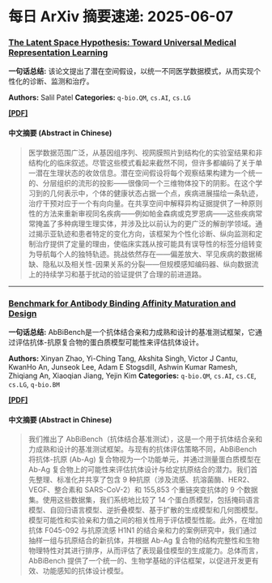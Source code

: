 # 每日 ArXiv 摘要速递: 2025-06-07

### [The Latent Space Hypothesis: Toward Universal Medical Representation Learning](https://arxiv.org/abs/2506.04515)

**一句话总结:** 该论文提出了潜在空间假设，以统一不同医学数据模式，从而实现个性化的诊断、监测和治疗。

**Authors:** Salil Patel
**Categories:** `q-bio.QM`, `cs.AI`, `cs.LG`

[**[PDF]**](https://arxiv.org/pdf/2506.04515)

#### 中文摘要 (Abstract in Chinese)

> 医学数据范围广泛，从基因组序列、视网膜照片到结构化的实验室结果和非结构化的临床叙述。尽管这些模式看起来截然不同，但许多都编码了关于单一潜在生理状态的收敛信息。潜在空间假设将每个观察结果构建为一个统一的、分层组织的流形的投影——很像同一个三维物体投下的阴影。在这个学习到的几何表示中，个体的健康状态占据一个点，疾病进展描绘一条轨迹，治疗干预对应于一个有向向量。在共享空间中解释异构证据提供了一种原则性的方法来重新审视同名疾病——例如帕金森病或克罗恩病——这些疾病常常掩盖了多种病理生理实体，并涉及比以前认为的更广泛的解剖学领域。通过揭示亚轨迹和患者特定的变化方向，该框架为个性化诊断、纵向监测和定制治疗提供了定量的理由，使临床实践从按可能具有误导性的标签分组转变为导航每个人的独特轨迹。挑战依然存在——偏差放大、罕见疾病的数据稀缺、隐私以及相关性-因果关系的分裂——但规模感知编码器、纵向数据流上的持续学习和基于扰动的验证提供了合理的前进道路。

---

### [Benchmark for Antibody Binding Affinity Maturation and Design](https://arxiv.org/abs/2506.04235)

**一句话总结:** AbBiBench是一个抗体结合亲和力成熟和设计的基准测试框架，它通过评估抗体-抗原复合物的蛋白质模型可能性来评估抗体设计。

**Authors:** Xinyan Zhao, Yi-Ching Tang, Akshita Singh, Victor J Cantu, KwanHo An, Junseok Lee, Adam E Stogsdill, Ashwin Kumar Ramesh, Zhiqiang An, Xiaoqian Jiang, Yejin Kim
**Categories:** `q-bio.QM`, `cs.AI`, `cs.CE`, `cs.LG`, `q-bio.BM`

[**[PDF]**](https://arxiv.org/pdf/2506.04235)

#### 中文摘要 (Abstract in Chinese)

> 我们推出了 AbBiBench（抗体结合基准测试），这是一个用于抗体结合亲和力成熟和设计的基准测试框架。与现有的抗体评估策略不同，AbBiBench 将抗体-抗原 (Ab-Ag) 复合物视为一个功能单元，并通过测量蛋白质模型在 Ab-Ag 复合物上的可能性来评估抗体设计与给定抗原结合的潜力。我们首先整理、标准化并共享了包含 9 种抗原（涉及流感、抗溶菌酶、HER2、VEGF、整合素和 SARS-CoV-2）和 155,853 个重链突变抗体的 9 个数据集。使用这些数据集，我们系统地比较了 14 个蛋白质模型，包括掩码语言模型、自回归语言模型、逆折叠模型、基于扩散的生成模型和几何图模型。模型可能性和实验亲和力值之间的相关性用于评估模型性能。此外，在增加抗体 F045-092 与抗原流感 H1N1 的结合亲和力的案例研究中，我们通过抽样一组与抗原结合的新抗体，并根据 Ab-Ag 复合物的结构完整性和生物物理特性对其进行排序，从而评估了表现最佳模型的生成能力。总体而言，AbBiBench 提供了一个统一的、生物学基础的评估框架，以促进开发更有效、功能感知的抗体设计模型。
